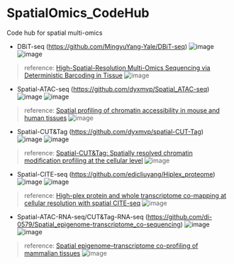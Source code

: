 # SpatialOmics_CodeHub
Code hub for spatial multi-omics

- DBiT-seq (https://github.com/MingyuYang-Yale/DBiT-seq)
![image](https://github.com/dongwei1220/SpatialOmics_CodeHub/assets/23733929/67d508c0-07d4-4955-9679-0e394abb4811)
![image](https://github.com/dongwei1220/SpatialOmics_CodeHub/assets/23733929/7a2fabbb-dc7a-4501-b78f-060ac7afb4b5)
> reference: [High-Spatial-Resolution Multi-Omics Sequencing via Deterministic Barcoding in Tissue](https://doi.org/10.1016/j.cell.2020.10.026)
![image](https://github.com/dongwei1220/SpatialOmics_CodeHub/assets/23733929/566e7108-f728-43ff-bf4b-2671c6654dfd)

- Spatial-ATAC-seq (https://github.com/dyxmvp/Spatial_ATAC-seq)
![image](https://github.com/dongwei1220/SpatialOmics_CodeHub/assets/23733929/fd542c71-7bd5-41ae-9677-329de628aae8)
![image](https://github.com/dongwei1220/SpatialOmics_CodeHub/assets/23733929/0508dafc-cfc0-4185-a7e5-9b8187494c5a)
> reference: [Spatial profiling of chromatin accessibility in mouse and human tissues](https://doi.org/10.1038/s41586-022-05094-1)
![image](https://github.com/dongwei1220/SpatialOmics_CodeHub/assets/23733929/7ed3f650-65b4-4872-b092-d05a310e5e55)

- Spatial-CUT&Tag (https://github.com/dyxmvp/spatial-CUT-Tag)
![image](https://github.com/dongwei1220/SpatialOmics_CodeHub/assets/23733929/bd4602db-7900-4781-a76d-f08ac12fde1f)
![image](https://github.com/dongwei1220/SpatialOmics_CodeHub/assets/23733929/eb6944be-f26b-4597-9770-7a17e22d648f)
> reference: [Spatial-CUT&Tag: Spatially resolved chromatin modification profiling at the cellular level](https://www.science.org/doi/10.1126/science.abg7216)
![image](https://github.com/dongwei1220/SpatialOmics_CodeHub/assets/23733929/fe2cd835-f168-4733-9fe3-8aa1db29ae36)

- Spatial-CITE-seq (https://github.com/edicliuyang/Hiplex_proteome)
![image](https://github.com/dongwei1220/SpatialOmics_CodeHub/assets/23733929/4277c217-6fab-44fc-88ef-7001e0cdee2b)
![image](https://github.com/dongwei1220/SpatialOmics_CodeHub/assets/23733929/b6c31792-5ac0-4180-bd69-a5efba62943d)
> reference: [High-plex protein and whole transcriptome co-mapping at cellular resolution with spatial CITE-seq](https://doi.org/10.1038/s41587-023-01676-0)
![image](https://github.com/dongwei1220/SpatialOmics_CodeHub/assets/23733929/e5e8ca0a-0154-4f26-ad5a-54f261aebf1a)

- Spatial-ATAC-RNA-seq/CUT&Tag-RNA-seq (https://github.com/di-0579/Spatial_epigenome-transcriptome_co-sequencing)
![image](https://github.com/dongwei1220/SpatialOmics_CodeHub/assets/23733929/04ef7b3c-4381-46d8-b896-56be70aab483)
![image](https://github.com/dongwei1220/SpatialOmics_CodeHub/assets/23733929/a18c4f9e-f3e7-4089-ba11-a76779f9fd83)
> reference: [Spatial epigenome–transcriptome co-profiling of mammalian tissues](https://doi.org/10.1038/s41586-023-05795-1)
![image](https://github.com/dongwei1220/SpatialOmics_CodeHub/assets/23733929/a8e9b9a8-8d4b-4249-93eb-4b5f0f8367ad)

